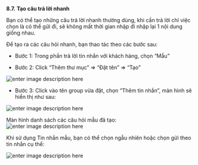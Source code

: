  **8.7.** **Tạo câu trả lời nhanh**

Bạn có thể tạo những câu trả lời nhanh thường dùng, khi cần trả lời chỉ việc chọn là có thể gửi đi, sẽ không mất thời gian nhập đi nhập lại 1 nội dung giống nhau.

Để tạo ra các câu hỏi nhanh, bạn thao tác theo các bước sau:

- Bước 1: Trong phần trả lời tin nhắn với khách hàng, chọn “Mẫu”

- Bước 2: Click “Thêm thư mục” => “Đặt tên” => “Tạo”

![enter image description here](https://static8.muarecdn.com/original/muare/images/2019/11/19/5384449_116.png)

- Bước 3: Click vào tên group vừa đặt, chọn “Thêm tin nhắn”, màn hình sẽ hiển thị như sau:

![enter image description here](https://static8.muarecdn.com/original/muare/images/2019/11/19/5384450_117.png)

 Màn hình danh sách các câu hỏi mẫu đã tạo:
 ![enter image description here](https://static8.muarecdn.com/original/muare/images/2019/11/19/5384453_118.png)

Khi sử dụng Tin nhắn mẫu, bạn có thể chọn ngẫu nhiên hoặc chọn gửi theo tin nhắn cụ thể:

![enter image description here](https://static8.muarecdn.com/original/muare/images/2019/11/19/5384454_119.png)

